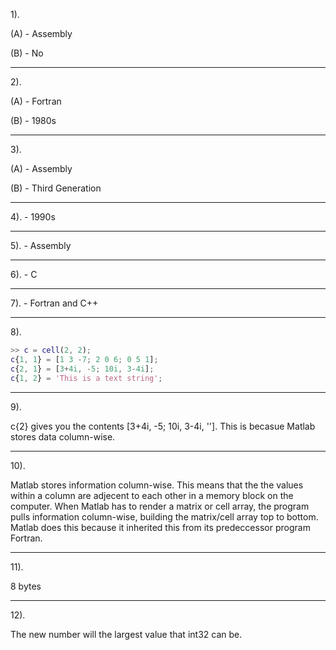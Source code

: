 1).

(A) - Assembly

(B) - No

------------

2). 

(A) - Fortran

(B) - 1980s

---

3).

(A) - Assembly

(B) - Third Generation

---

4). - 1990s

---

5). - Assembly

---

6). - C

---

7). - Fortran and C++ 

---

8).

```MATLAB
>> c = cell(2, 2);
c{1, 1} = [1 3 -7; 2 0 6; 0 5 1];
c{2, 1} = [3+4i, -5; 10i, 3-4i];
c{1, 2} = 'This is a text string';
```

---

9).

c{2} gives you the contents [3+4i, -5; 10i, 3-4i, '']. This is becasue Matlab stores data column-wise.

---

10).

Matlab stores information column-wise. This means that the the values within a column are adjecent to each other in a memory block on the computer. When Matlab has to render a matrix or cell array, the program pulls information column-wise, building the matrix/cell array top to bottom. Matlab does this because it inherited this from its predeccessor program Fortran.

---

11).

8 bytes

---

12).

The new number will the largest value that int32 can be.